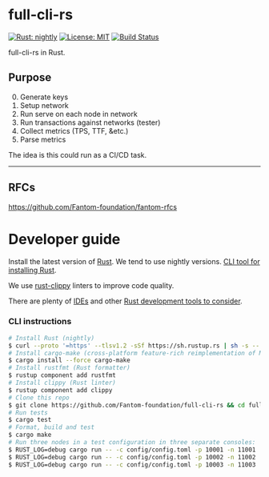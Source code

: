 full-cli-rs
===========
[![Rust: nightly](https://img.shields.io/badge/Rust-nightly-blue.svg)](https://www.rust-lang.org) [![License: MIT](https://img.shields.io/badge/License-MIT-green.svg)](LICENSE) [![Build Status](https://travis-ci.org/Fantom-foundation/full-cli-rs.svg?branch=master)](https://travis-ci.org/Fantom-foundation/full-cli-rs)

full-cli-rs in Rust.

## Purpose

  0. Generate keys
  1. Setup network
  2. Run serve on each node in network
  3. Run transactions against networks (tester)
  4. Collect metrics (TPS, TTF, &etc.)
  5. Parse metrics

The idea is this could run as a CI/CD task.

---

## RFCs

https://github.com/Fantom-foundation/fantom-rfcs

# Developer guide

Install the latest version of [Rust](https://www.rust-lang.org). We tend to use nightly versions. [CLI tool for installing Rust](https://rustup.rs).

We use [rust-clippy](https://github.com/rust-lang-nursery/rust-clippy) linters to improve code quality.

There are plenty of [IDEs](https://areweideyet.com) and other [Rust development tools to consider](https://github.com/rust-unofficial/awesome-rust#development-tools).

### CLI instructions

```bash
# Install Rust (nightly)
$ curl --proto '=https' --tlsv1.2 -sSf https://sh.rustup.rs | sh -s -- --default-toolchain nightly
# Install cargo-make (cross-platform feature-rich reimplementation of Make)
$ cargo install --force cargo-make
# Install rustfmt (Rust formatter)
$ rustup component add rustfmt
# Install clippy (Rust linter)
$ rustup component add clippy
# Clone this repo
$ git clone https://github.com/Fantom-foundation/full-cli-rs && cd full-cli-rs
# Run tests
$ cargo test
# Format, build and test
$ cargo make
# Run three nodes in a test configuration in three separate consoles:
$ RUST_LOG=debug cargo run -- -c config/config.toml -p 10001 -n 11001
$ RUST_LOG=debug cargo run -- -c config/config.toml -p 10002 -n 11002
$ RUST_LOG=debug cargo run -- -c config/config.toml -p 10003 -n 11003
```
